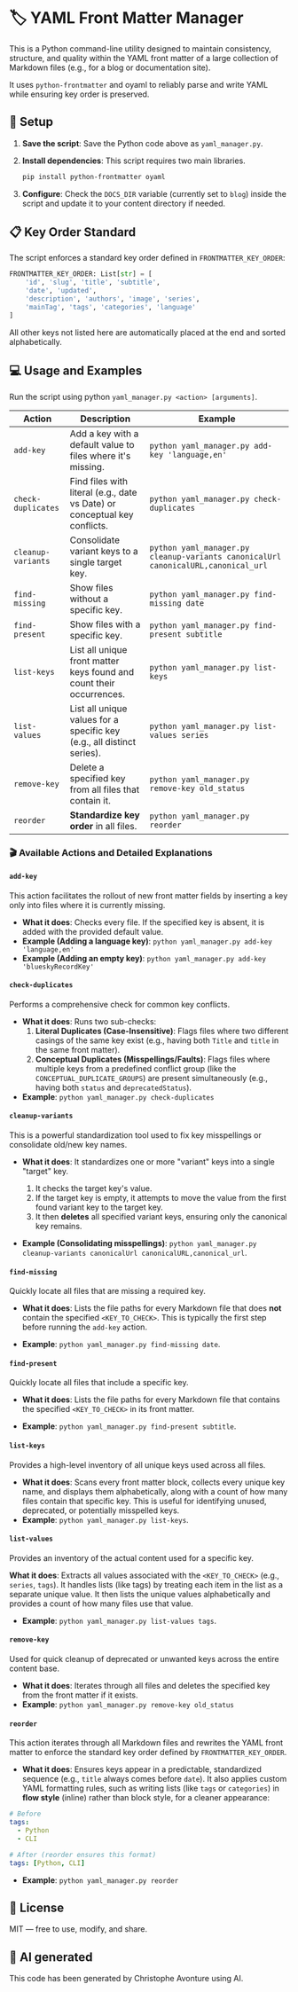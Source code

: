 # 🏷️ YAML Front Matter Manager

This is a Python command-line utility designed to maintain consistency, structure, and quality within the YAML front matter of a large collection of Markdown files (e.g., for a blog or documentation site).

It uses `python-frontmatter` and oyaml to reliably parse and write YAML while ensuring key order is preserved.

## 🚀 Setup

1. **Save the script**: Save the Python code above as `yaml_manager.py`.
2. **Install dependencies**: This script requires two main libraries.

    ```bash
    pip install python-frontmatter oyaml
    ```

3. **Configure**: Check the `DOCS_DIR` variable (currently set to `blog`) inside the script and update it to your content directory if needed.

## 📋 Key Order Standard

The script enforces a standard key order defined in `FRONTMATTER_KEY_ORDER`:

```python
FRONTMATTER_KEY_ORDER: List[str] = [
    'id', 'slug', 'title', 'subtitle',
    'date', 'updated',
    'description', 'authors', 'image', 'series',
    'mainTag', 'tags', 'categories', 'language'
]
```

All other keys not listed here are automatically placed at the end and sorted alphabetically.

## 💻 Usage and Examples

Run the script using python `yaml_manager.py <action> [arguments]`.

| Action | Description | Example |
| --- | --- | --- |
| `add-key` | Add a key with a default value to files where it's missing. | `python yaml_manager.py add-key 'language,en'` |
| `check-duplicates` | Find files with literal (e.g., date vs Date) or conceptual key conflicts. | `python yaml_manager.py check-duplicates` |
| `cleanup-variants` | Consolidate variant keys to a single target key. | `python yaml_manager.py cleanup-variants canonicalUrl canonicalURL,canonical_url` |
| `find-missing` | Show files without a specific key. | `python yaml_manager.py find-missing date` |
| `find-present` | Show files with a specific key. | `python yaml_manager.py find-present subtitle` |
| `list-keys` | List all unique front matter keys found and count their occurrences. | `python yaml_manager.py list-keys` |
| `list-values` | List all unique values for a specific key (e.g., all distinct series). | `python yaml_manager.py list-values series` |
| `remove-key` | Delete a specified key from all files that contain it. | `python yaml_manager.py remove-key old_status` |
| `reorder` | **Standardize key order** in all files. | `python yaml_manager.py reorder` |

### 🎬 Available Actions and Detailed Explanations

#### `add-key`

This action facilitates the rollout of new front matter fields by inserting a key only into files where it is currently missing.

* **What it does**: Checks every file. If the specified key is absent, it is added with the provided default value.
* **Example (Adding a language key)**: `python yaml_manager.py add-key 'language,en'`
* **Example (Adding an empty key)**: `python yaml_manager.py add-key 'blueskyRecordKey'`

#### `check-duplicates`

Performs a comprehensive check for common key conflicts.

* **What it does**: Runs two sub-checks:
    1. **Literal Duplicates (Case-Insensitive)**: Flags files where two different casings of the same key exist (e.g., having both `Title` and `title` in the same front matter).
    2. **Conceptual Duplicates (Misspellings/Faults)**: Flags files where multiple keys from a predefined conflict group (like the `CONCEPTUAL_DUPLICATE_GROUPS`) are present simultaneously (e.g., having both `status` and `deprecatedStatus`).
* **Example**: `python yaml_manager.py check-duplicates`

#### `cleanup-variants`

This is a powerful standardization tool used to fix key misspellings or consolidate old/new key names.

* **What it does**: It standardizes one or more "variant" keys into a single "target" key.
    1. It checks the target key's value.
    2. If the target key is empty, it attempts to move the value from the first found variant key to the target key.
    3. It then **deletes** all specified variant keys, ensuring only the canonical key remains.

* **Example (Consolidating misspellings)**: `python yaml_manager.py cleanup-variants canonicalUrl canonicalURL,canonical_url`.

#### `find-missing`

Quickly locate all files that are missing a required key.

* **What it does**: Lists the file paths for every Markdown file that does **not** contain the specified `<KEY_TO_CHECK>`. This is typically the first step before running the `add-key` action.

* **Example**: `python yaml_manager.py find-missing date`.

#### `find-present`

Quickly locate all files that include a specific key.

* **What it does**: Lists the file paths for every Markdown file that contains the specified `<KEY_TO_CHECK>` in its front matter.

* **Example**: `python yaml_manager.py find-present subtitle`.

#### `list-keys`

Provides a high-level inventory of all unique keys used across all files.

* **What it does**: Scans every front matter block, collects every unique key name, and displays them alphabetically, along with a count of how many files contain that specific key. This is useful for identifying unused, deprecated, or potentially misspelled keys.
* **Example**: `python yaml_manager.py list-keys`.

#### `list-values`

Provides an inventory of the actual content used for a specific key.

**What it does**: Extracts all values associated with the `<KEY_TO_CHECK>` (e.g., `series`, `tags`). It handles lists (like tags) by treating each item in the list as a separate unique value. It then lists the unique values alphabetically and provides a count of how many files use that value.

* **Example**: `python yaml_manager.py list-values tags`.

#### `remove-key`

Used for quick cleanup of deprecated or unwanted keys across the entire content base.

* **What it does**: Iterates through all files and deletes the specified key from the front matter if it exists.
* **Example**: `python yaml_manager.py remove-key old_status`

#### `reorder`

This action iterates through all Markdown files and rewrites the YAML front matter to enforce the standard key order defined by `FRONTMATTER_KEY_ORDER`.

* **What it does**: Ensures keys appear in a predictable, standardized sequence (e.g., `title` always comes before `date`). It also applies custom YAML formatting rules, such as writing lists (like `tags` or `categories`) in **flow style** (inline) rather than block style, for a cleaner appearance:

```yaml
# Before
tags:
  - Python
  - CLI

# After (reorder ensures this format)
tags: [Python, CLI]
```

* **Example**: `python yaml_manager.py reorder`

## 📄 License

MIT — free to use, modify, and share.

## 💬 AI generated

This code has been generated by Christophe Avonture using AI.
